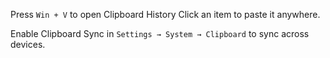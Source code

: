 Press `Win + V` to open Clipboard History Click an item to paste it anywhere.

Enable Clipboard Sync in `Settings → System → Clipboard` to sync across devices.
